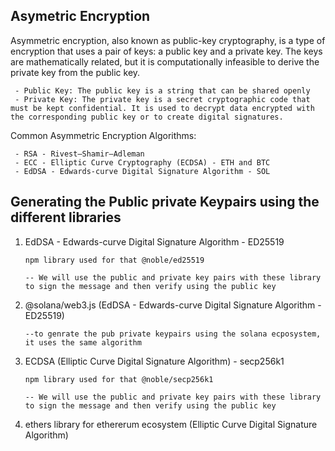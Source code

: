## Asymetric Encryption

Asymmetric encryption, also known as public-key cryptography, is a type of encryption that uses a pair of keys: a public key and a private key. The keys are mathematically related, but it is computationally infeasible to derive the private key from the public key.

     - Public Key: The public key is a string that can be shared openly
     - Private Key: The private key is a secret cryptographic code that must be kept confidential. It is used to decrypt data encrypted with the corresponding public key or to create digital signatures.

Common Asymmetric Encryption Algorithms:

     - RSA - Rivest–Shamir–Adleman
     - ECC - Elliptic Curve Cryptography (ECDSA) - ETH and BTC
     - EdDSA - Edwards-curve Digital Signature Algorithm - SOL

## Generating the Public private Keypairs using the different libraries

1.  EdDSA - Edwards-curve Digital Signature Algorithm - ED25519

        npm library used for that @noble/ed25519

        -- We will use the public and private key pairs with these library to sign the message and then verify using the public key

2.  @solana/web3.js (EdDSA - Edwards-curve Digital Signature Algorithm - ED25519)

        --to genrate the pub private keypairs using the solana ecposystem, it uses the same algorithm

3.  ECDSA (Elliptic Curve Digital Signature Algorithm) - secp256k1

        npm library used for that @noble/secp256k1

        -- We will use the public and private key pairs with these library to sign the message and then verify using the public key

4.  ethers library for ethererum ecosystem (Elliptic Curve Digital Signature Algorithm)

